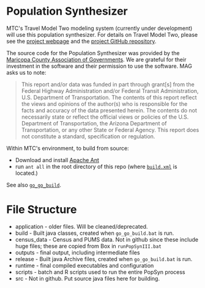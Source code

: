 Population Synthesizer
=======

MTC's Travel Model Two modeling system (currently under development) will use this population synthesizer.  For details on Travel Model Two, please see the [project webpage](http://bayareametro.github.io/travel-model-two/) and the [project GitHub repository](https://github.com/BayAreaMetro/travel-model-two). 

The source code for the Population Synthesizer was provided by the [Maricopa County Association of Governments](http://www.azmag.gov/). We are grateful for their investment in the software and their permission to use the software. MAG asks us to note:

> This report and/or data was funded in part through grant[s] from the Federal Highway Administration and/or Federal Transit Administration, U.S. Department of Transportation. The contents of this report reflect the views and opinions of the author(s) who is responsible for the facts and accuracy of the data presented herein. The contents do not necessarily state or reflect the official views or policies of the U.S. Department of Transportation, the Arizona Department of Transportation, or any other State or Federal Agency. This report does not constitute a standard, specification or regulation.

Within MTC's environment, to build from source:
* Download and install [Apache Ant](http://ant.apache.org)
* run `ant all` in the root directory of this repo (where [`build.xml`](build.xml) is located.)

See also [`go_go_build`](go_go_build.bat). 


File Structure
==============

* application - older files.  Will be cleaned/deprecated.
* build - Built java classes, created when `go_go_build.bat` is run.
* census_data - Census and PUMS data.  Not in github since these include huge files; these are copied from Box in `runPopSynIII.bat`
* outputs - final output, including intermediate files
* release - Built java Archive files, created when `go_go_build.bat` is run.
* runtime - final compiled executables and configuration
* scripts - batch and R scripts used to run the entire PopSyn process
* src - Not in github.  Put source java files here for building.